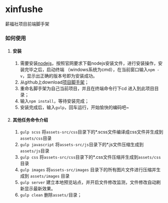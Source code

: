 # xinfushe
薪福社项目前端脚手架
### 如何使用

1. #### 安装

   1. 需要安装[nodejs](http://www.nodejs.org)，按照官网要求下载nodejs安装文件，进行安装操作，安装完毕之后，启动终端 （windows系统为cmd），在当前窗口输入`npm -v`，显示出正确的版本号即为安装成功。
   2. 从github上download[项目脚手架](https://github.com/thomasyus/xinfushe/)；
   3. 重命名脚手架为自己当前项目，并且在终端命令行下cd 进入到此项目目录；
   4. 输入`npm install`，等待安装完成；
   5. 安装完成后，输入`gulp`，回车运行，开始愉快的编码吧~

2. #### 其他任务命令介绍

   1. `gulp scss`    将`assets-src/css`目录下的*.scss文件编译成css文件并生成到`assets/css`目录
   2. `gulp javascript`  将`assets-src/js`目录下的*.js文件压缩生成到 `assets/js`目录
   3. `gulp css`  将`assets-src/css`目录下的*.css文件压缩并生成到`assets/css`目录
   4. `gulp images`   将`assets-src/images` 目录下的所有图片文件进行压缩并生成到 `assets/images` 目录
   5. `gulp server`  建立本地预览站点，并开启文件修改监测，文件修改自动刷新显示最新效果。
   6. `gulp clean`  删除`assets/`目录；
